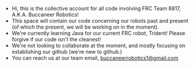 - Hi, this is the collective account for all code involving FRC Team 8817, A.K.A. Buccaneer Robotics!
- This space will contain our code concerning our robots past and present (of which the present, we will be working on in the moment).
- We're currently learning Java for our current FRC robot, Trident! Please forgive if our code isn't the cleanest!
- We're not looking to collaborate at the moment, and mostly focusing on establishing our github (we're new to github.)
- You can reach us at our team email, buccaneerrobotics1@gmail.com

<!---
BuccaneerRobotics/BuccaneerRobotics is a ✨ special ✨ repository because its `README.md` (this file) appears on your GitHub profile.
You can click the Preview link to take a look at your changes.
--->
